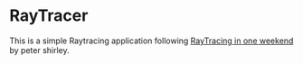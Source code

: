 # RayTracer
This is a simple Raytracing application following [RayTracing in one weekend](https://raytracing.github.io/books/RayTracingInOneWeekend.html) by peter shirley.
